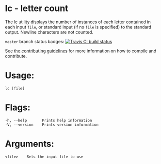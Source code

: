 # lc - letter count

The lc utility displays the number of instances of each letter contained in each input `file`, or standard input (if no `file` is specified) to the standard output. Newline characters are not counted.

`master` branch status badges: [![Travis CI build status](https://travis-ci.org/mparker17/lc.svg?branch=master)](https://travis-ci.org/mparker17/lc)

See [the contributing guidelines](CONTRIBUTING.md) for more information on how to compile and contribute.

# Usage:

    lc [file]

# Flags:

    -h, --help       Prints help information
    -V, --version    Prints version information

# Arguments:

    <file>    Sets the input file to use

